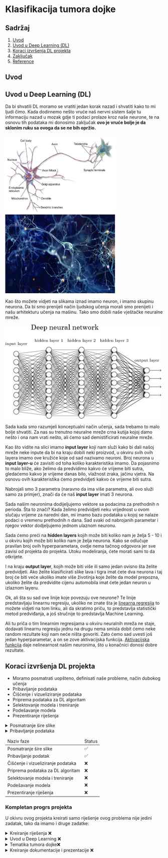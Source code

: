# Klasifikacija tumora dojke


## Sadržaj

1. [Uvod](#uvod)
2. [Uvod u Deep Learning (DL)](#uvod-u-deep-learning-(dl))
3. [Koraci izvršenja DL projekta](#koraci-izvršenja-dl-projekta)
4. [Zaključak](#zaključak)
5. [Reference](#reference)

## Uvod

## Uvod u Deep Learning (DL)

Da bi shvatili DL moramo se vratiti jedan korak nazad i shvatiti kako to mi ljudi čimo. Kada dodirnemo nešto vruće naš nervni sistem šalje tu informaciju nazad u mozak gdje ti podaci prolaze kroz naše neurone, te na osnovu tih podataka mi donosimo zaključak <b>ovo je vruće bolje je da sklonim ruku sa ovoga da se ne bih opržio.</b>

<img src="images/Blausen_0657_MultipolarNeuron.png" style="width:350px; height:250px">
<img src="images/fs-cells-of-the-brain.jpg" style="width:350px; height:250px">

Kao što možete vidjeti na slikama iznad imamo neuron, i imamo skupinu neurona. Da bi smo prenijeli način ljudskog učenja morali smo prenijeti i našu arhitekturu učenja na mašinu. Tako smo dobili naše vještačke neuralne mreže.

<img src="images/deep-neural-network.jpg">

Sada kada smo razumjeli konceptualni način učenja, sada trebamo to malo bolje shvatiti. Za nas su trenutno neuralne mreže crna kutija kojoj damo nešto i ona nam vrati nešto, ali ćemo sad demistificirati neuralne mreže.

Kao što vidite na slici imamo <b>input layer</b> koji nam služi kako bi dali našoj mreže neke inpute da bi na kraju dobili neki proizvod, u okviru svih ovih layera imamo ove kružiće koje od sad nazivamo neuroni. Broj neurona u <b>input layer-u</b> će zavisiti od toha koliko karakteristika imamo. Da pojasnimo to malo bliže, ako želimo da predvidimo kakvo će vrijeme biti sutra, gledaćemo kakvo je vrijeme danas bilo, vlažnost zraka, jačinu vjetra. Na osnovu ovih karakteristika ćemo predvidjeti kakvo će vrijeme biti sutra. 

Nabrojali smo 3 parametra (naravno da ima više parametra, ali ovo služi samo za primjer), znači da će naš <b>input layer</b> imati 3 neurona.

Sada našim neuronima dodijeljujemo vektore sa podacima za prethodnih n perioda. Šta to znači? Kada želimo predvidjeti neku vrijednost u ovom slučaju vrijeme za naredni dan, mi imamo bazu podataka u kojoj se nalaze podaci o vremenu prethodnih n dana. Sad svaki od nabrojanih parametar i njegov vektor dodjeljujemo jednom ulaznom neuronu.

Sada ćemo preći na <b>hidden layers</b> kojih može biti koliko nam je želja 5 - 10 i u okviru kojih može biti koliko nam je želja neurona. Kako se odlučuje pravilan broj ovih hyperparametara, ovdje nema tačnog odgovora jer sve zavisi od projekta do projekta. Utoku modeliranja, ćete morati sami to da otkrijete.

I na kraju <b>output layer</b>, kojih može biti više ili samo jedan ovisno šta želite predvidjeti. Ako želite klasificirati slike lava i tigra imat ćete dva neurona i taj broj će biti veće ukoliko imate više životinja koje želite da model prepozna, ukoliko želite da predvidite cijenu automobila imat ćete jedan neuron u izlaznom layeru.

Ok, ali šta su sad ove linije koje povezuju ove neurone? Te linije predstavljaju linearnu regresiju, ukoliko ne znate šta je <a href="https://hr.wikipedia.org/wiki/Linearna_regresija">linearna regresija</a> to možete vidjeti na tom linku, ali da skratimo priču, to predstavlja statistički metod predviđanja, a još stručnije to predstavlja Machine Learning.

Ali tu priča o tim linearnim regresijama u okviru neuralnih mreža ne staje, dodavati linearnu regresiju jednu na drugu nema smisla dobit ćemo neke random rezultate koji nam neće ništa govoriti. Zato ćemo sad uvesti još jedan hyperparametar, a on se zove aktivacijska funkcija. <a href="https://missinglink.ai/guides/neural-network-concepts/7-types-neural-network-activation-functions-right/">Aktivacijska funkcija</a> daje nelinearnost našim neuronima, što u konačnici donosi dobre rezultate. 



## Koraci izvršenja DL projekta

* Moramo posmatrati uopšteno, definisati naše probleme, način dubokog učenja
* Pribavljanje podataka
* Čišćenje i vizueliziranje podataka
* Priprema podataka za DL algoritam
* Selektovanje modela i treniranje
* Podešavanje modela
* Prezentiranje riješenja


<details>
  <summary>Posmatranje šire slike</summary>
  <p>
    Naš problem predstavlja validaciju doktorovog mošljenja, svi smo mi ljudi, a ljudi griješe, ovim projektom želimo smanjiti ljudske greške na minimum. U ovom slučaju budući da imamo dataset koristit ćemo supervizioni način dubokog učenja. Budući da imamo bazu podataka naših fotografija upoređivat ćemo dobijene rezultate iz neuralne mreže sa stvarnim rezultatima.
  </p>

  <label for="gig_pic">Status</label>
  <progress id="big_pic" value=100 max=100>100%</progress>	✅
</details>

<details>
  <summary>Pribavljanje podataka</summary>
  <p>
    Dataset koji imamo je pribavljen sa <a href="www.kaggle.com">Kaggle</a>
  </p>
  <label for="gig_pic">Status</label>
  <progress id="big_pic" value=100 max=100>100%</progress>	✅
</details>

<table>
  <thead>
    <tr>
    <td>Naziv faze</td>
    <td>Status</td>
    </tr>
  </thead>
  <tbody>
    <tr>
     <td>Posmatranje šire slike</td>
     <td>✅</td>
    </tr>
    <tr>
     <td>Pribavljanje podatak</td>
     <td>✅</td>
    </tr>
    <tr>
     <td>Čišćenje i vizueliziranje podataka</td>
     <td>❌</td>
    </tr>
    <tr>
     <td>Priprema podataka za DL algoritam</td>
     <td>❌</td>
    </tr>
    <tr>
     <td>Selektovanje modela i treniranje</td>
     <td>❌</td>
    </tr>
    <tr>
     <td>Podešavanje modela</td>
     <td>❌</td>
    </tr>
    <tr>
     <td>Prezentiranje riješenja</td>
     <td>❌</td>
    </tr>
  <tbody>
</table>

### Kompletan progrs projekta

U okivru ovog projekta kreirati samo riješenje ovog problema nije jedini zadatak, tako da imamo i druge zadatke:

<details>
<summary>Kreiranje riješenja ❌</summary>
  <p>
    Kreiranje algoritma koji će klasificirati snimke tumora dojke.
    Osoba koja će raditi na ovom dijelu
    <a href="www.github.com/WorldWideWest">@Dženan Džafić</a>
  </p>
  <progress value=0 max=100>
</details>

<details>
<summary>Uvod u Deep Learning ❌</summary>
  <p>
    Način funkcionisanja neuralnih mreža
    Osoba koja će raditi na ovom dijelu
    <a href="www.github.com/WorldWideWest">@Dženan Džafić</a>
  </p>
  <progress value=0 max=100>
</details>

<details>
<summary>Tematika tumora dojke❌</summary>
  <p>
    Osoba/e koja će raditi na ovom dijelu
  </p>
  <progress value=0 max=100>
</details>  

<details>
<summary>Kreiranje dokumentacije i prezentacije ❌</summary>
  <p>
    Osoba/e koje će rediti na ovom dijelu?
  </p>
  <progress value=0 max=100>
</details>

<!-- refferences -->

<!--brain neural net https://www.google.com/search?q=neurons+in+the+brain&tbm=isch&ved=2ahUKEwjux8Sy9NLtAhWs2uAKHdu5AkUQ2-cCegQIABAA&oq=neuron&gs_lcp=CgNpbWcQARgAMgQIIxAnMgQIIxAnMgQIABATMgQIABATMgQIABATMgQIABATMgQIABATMgQIABATMgQIABATMgQIABATOgQIABADOgQIABAeUNBKWIZYYIxgaABwAHgAgAHRAYgBiweSAQUwLjUuMZgBAKABAaoBC2d3cy13aXotaW1nwAEB&sclient=img&ei=JzTaX66YJKy1gwfb84qoBA&bih=657&biw=1366#imgrc=aPwz_WaSViJqsM 

neuron - https://www.google.com/search?q=neurons&tbm=isch&ved=2ahUKEwiSlYq59NLtAhUJDhQKHUuLAxsQ2-cCegQIABAA&oq=neurons&gs_lcp=CgNpbWcQA1CX8QpYl_EKYNXzCmgAcAB4AIABAIgBAJIBAJgBAKABAaoBC2d3cy13aXotaW1nwAEB&sclient=img&ei=NTTaX9KmE4mcUMuWjtgB&bih=657&biw=1366#imgrc=wAhTvuq2Cvhy-M

neural networks - https://www.google.com/search?q=neural+network&tbm=isch&ved=2ahUKEwjG-cGP9dLtAhWL1uAKHSi5AIAQ2-cCegQIABAA&oq=neural&gs_lcp=CgNpbWcQARgAMgQIIxAnMgQIABATMgQIABATMgQIABATMgQIABATMgQIABATMgQIABATMgQIABATMgQIABATMgQIABATOgQIABADOgQIABAeUOPNGFip1Bhg0N8YaABwAHgBgAHiBIgBtRKSAQkyLTIuMi4xLjGYAQCgAQGqAQtnd3Mtd2l6LWltZ8ABAQ&sclient=img&ei=6jTaX8bcI4utgweo8oKACA&bih=657&biw=1366#imgrc=tENaOh3bT0G94M -->

<!-- <div class="progress">
  <div class="progress-bar progress-bar-striped progress-bar-animated" role="progressbar" aria-valuenow="75" aria-valuemin="0" aria-valuemax="100" style="width: 75%"></div>
</div> -->